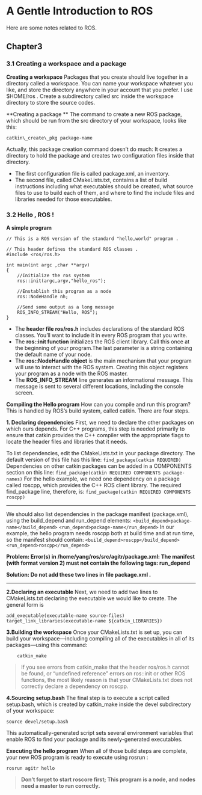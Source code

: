 ﻿# A Gentle Introduction to ROS
Here are some notes  related to ROS.

## Chapter3

### 3.1 Creating a workspace and a package
**Creating a workspace**  Packages that you create should live together in a directory called a workspace. You can name your workspace whatever you like, and store the directory anywhere in your account that you prefer.
I use $HOME/ros . Create a subdirectory called src inside the workspace directory to store the source codes.

**Creating a package ** The command to create a new ROS package, which should be run from the src directory of your workspace, looks like this:
```
catkin\_create\_pkg package-name
```
 Actually, this package creation command doesn’t do much: It creates a directory to hold the package and creates two configuration files inside that directory. 

 - The first configuration file is called package.xml,  an inventory.
 - The second file, called CMakeLists.txt,  contains a list of build instructions including what executables should be created, what source files to use to build each of them, and where to find the include files and libraries needed for those executables.

### 3.2  Hello , ROS !

**A simple program**
```
// This is a ROS version of the standard "hello,world" program .

// This header defines the standard ROS classes .
#include <ros/ros.h>

int main(int argc ,char **argv)
{
	//Initialize the ros system
    ros::init(argc,argv,"hello_ros");
    
	//Enstablish this program as a node
    ros::NodeHandle nh;

	//Send some output as a long message
    ROS_INFO_STREAM("Hello, ROS");
}
```

 - The **header file ros/ros.h** includes declarations of the standard ROS classes. You’ll want to include it in every ROS program that you write.
 - The **ros::init function** initializes the ROS client library. Call this once at the beginning of your program.The last parameter is a string containing the default name of your node.
 - The **ros::NodeHandle object** is the main mechanism that your program will use to interact with the ROS system. Creating this object registers your program as a node with the ROS master. 
 - The **ROS_INFO_STREAM** line generates an informational message. This message is sent to several different locations, including the console screen. 

**Compiling the Hello program**
How can you compile and run this program? This is handled by ROS’s build system, called catkin. There are four steps.

  **1. Declaring dependencies** 
First, we need to declare the other packages on which ours depends. For C++ programs, this step is needed primarily to ensure that catkin provides the C++ compiler with the appropriate flags to locate the header files and libraries that it needs.

To list dependencies, edit the CMakeLists.txt in your package directory. The default version of this file has this line:
```find_package(catkin REQUIRED)```
Dependencies on other catkin packages can be added in a COMPONENTS section on this line:
```find_package(catkin REQUIRED COMPONENTS package-names)```
For the hello example, we need one dependency on a package called roscpp, which provides the C++ ROS client library. The required find_package line, therefore, is:
```find_package(catkin REQUIRED COMPONENTS roscpp)```

__________________
We should also list dependencies in the package manifest (package.xml), using the build_depend and run_depend elements:
``<build_depend>package-name</build_depend>``
``<run_depend>package-name</run_depend>``
In our example, the hello program needs roscpp both at build time and at run time, so the
manifest should contain:
``<build_depend>roscpp</build_depend>``
``<run_depend>roscpp</run_depend>``

**Problem: 
Error(s) in /home/yang/ros/src/agitr/package.xml: The manifest (with format version 2) must not contain the following tags: run_depend** 

**Solution:  Do not add these two lines in file package.xml .** 
________________
**2.Declaring an executable**
Next, we need to add two lines to CMakeLists.txt declaring the executable we would like to create. The general form is
```
add_executable(executable-name source-files)
target_link_libraries(executable-name ${catkin_LIBRARIES})
```

**3.Building the workspace**
Once your CMakeLists.txt is set up, you can build your workspace—including compiling all of the executables in all of its packages—using this command:
```
	catkin_make
```
>If you see errors from catkin_make that the header ros/ros.h cannot be found, or “undefined reference” errors on ros::init or other ROS functions, the most likely  reason is that your CMakeLists.txt does not correctly declare a dependency on roscpp.

**4.Sourcing setup.bash** 
The final step is to execute a script called setup.bash, which is created by catkin_make inside the devel subdirectory of your workspace:
```
source devel/setup.bash
```
This automatically-generated script sets several environment variables that enable ROS to find your package and its newly-generated executables. 

**Executing the hello program**
When all of those build steps are complete, your new ROS program is ready to execute using rosrun :
```
rosrun agitr hello
```
>**Don’t forget to start roscore first;
>This program is a node, and nodes need a master to run correctly.** 
 
